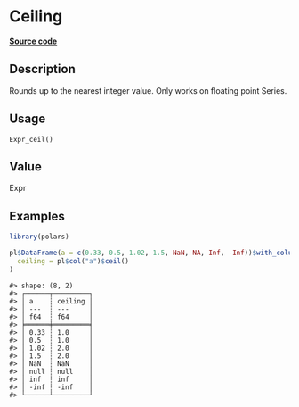 

# Ceiling

[**Source code**](https://github.com/pola-rs/r-polars/tree/97c09bc0a6fc3d166744dbddd037b49e8d8fc6c2/R/after-wrappers.R#L20)

## Description

Rounds up to the nearest integer value. Only works on floating point
Series.

## Usage

<pre><code class='language-R'>Expr_ceil()
</code></pre>

## Value

Expr

## Examples

``` r
library(polars)

pl$DataFrame(a = c(0.33, 0.5, 1.02, 1.5, NaN, NA, Inf, -Inf))$with_columns(
  ceiling = pl$col("a")$ceil()
)
```

    #> shape: (8, 2)
    #> ┌──────┬─────────┐
    #> │ a    ┆ ceiling │
    #> │ ---  ┆ ---     │
    #> │ f64  ┆ f64     │
    #> ╞══════╪═════════╡
    #> │ 0.33 ┆ 1.0     │
    #> │ 0.5  ┆ 1.0     │
    #> │ 1.02 ┆ 2.0     │
    #> │ 1.5  ┆ 2.0     │
    #> │ NaN  ┆ NaN     │
    #> │ null ┆ null    │
    #> │ inf  ┆ inf     │
    #> │ -inf ┆ -inf    │
    #> └──────┴─────────┘
